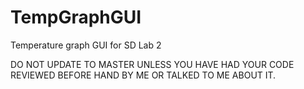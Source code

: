 TempGraphGUI
============

Temperature graph GUI for SD Lab 2

DO NOT UPDATE TO MASTER UNLESS YOU HAVE HAD YOUR CODE REVIEWED BEFORE HAND BY ME OR TALKED TO ME ABOUT IT. 
